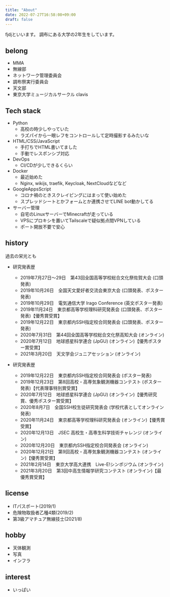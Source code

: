 ```yaml
---
title: "About"
date: 2022-07-27T16:58:08+09:00
draft: false
---
```


fjdjといいます。
調布にある大学の2年生をしています。

## belong
- MMA
- 無線部
- ネットワーク管理委員会
- 調布祭実行委員会
- 天文部
- 東京大学ミュージカルサークル clavis

## Tech stack
- Python
    - 高校の時少しやっていた
    - ラズパイから一眼レフをコントロールして定時撮影するみたいな
- HTML/CSS/JavaScript
    - 手打ちでHTML書いてました
    - 手動でレスポンシブ対応
- DevOps
    - CI/CDが少しできるくらい
- Docker
    - 最近始めた
    - Nginx, wikijs, traefik, Keycloak, NextCloudなどなど
- GoogleAppsScript
    - コロナ禍のときスクレイピングにはまって使い始めた
    - スプレッドシートとかフォームとか連携させてLINE bot動かしてる
- サーバー管理
    - 自宅のLinuxサーバーでMinecraftが走っている
    - VPSにプロキシを置いてTailscaleで疑似拠点間VPNしている
    - ポート開放不要で安心

## history
過去の栄光とも

- 研究発表歴
    - 2019年7月27日～29日　第43回全国高等学校総合文化祭佐賀大会 (口頭発表)
    - 2019年10月26日　全国天文愛好者交流会東京大会 (口頭発表、ポスター発表)
    - 2019年10月29日　電気通信大学 Irago Conference (英文ポスター発表)
    - 2019年11月24日　東京都高等学校理科研究発表会 (口頭発表、ポスター発表)【優秀賞受賞】
    - 2019年12月22日　東京都内SSH指定校合同発表会 (口頭発表、ポスター発表)
    - 2020年7月31日　第44回全国高等学校総合文化祭高知大会 (オンライン)
    - 2020年7月12日　地球惑星科学連合 (JpGU) (オンライン)【優秀ポスター賞受賞】
    - 2021年3月20日　天文学会ジュニアセッション  (オンライン)

- 研究発表歴
    - 2019年12月22日　東京都内SSH指定校合同発表会 (ポスター発表)
    - 2019年12月23日　第8回高校・高専気象観測機器コンテスト (ポスター発表)【代表理事特別賞受賞】
    - 2020年7月12日　地球惑星科学連合 (JpGU) (オンライン)【優秀研究賞、優秀ポスター賞受賞】
    - 2020年8月7日　全国SSH校生徒研究発表会 (学校代表としてオンライン発表)
    - 2020年11月24日　東京都高等学校理科研究発表会 (オンライン)【優秀賞受賞】
    - 2020年12月13日　JSEC 高校生・高専生科学技術チャレンジ (オンライン) 
    - 2020年12月20日　東京都内SSH指定校合同発表会 (オンライン)
    - 2020年12月21日　第9回高校・高専気象観測機器コンテスト (オンライン)【優秀賞受賞】
    - 2021年2月14日　東京大学高大連携　Live-E!シンポジウム (オンライン)
    - 2021年3月20日　第3回中高生情報学研究コンテスト (オンライン)【最優秀賞受賞】


## license
- ITパスポート(2019/1)
- 危険物取扱者乙種4類(2019/2)
- 第3級アマチュア無線技士(2021/8)

## hobby
- 天体観測
- 写真
- インフラ

## interest
- いっぱい